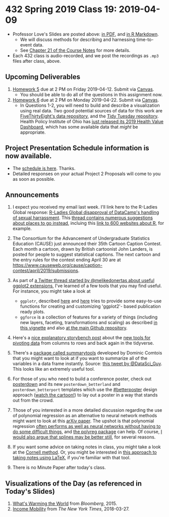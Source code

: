# 432 Spring 2019 Class 19: 2019-04-09

- Professor Love's Slides are posted above: [in PDF](https://github.com/THOMASELOVE/2019-432/blob/master/slides/class19/432_2019_slides19.pdf), and [in R Markdown](https://github.com/THOMASELOVE/2019-432/blob/master/slides/class19/432_2019_slides19.Rmd).
    - We will discuss methods for describing and harnessing time-to-event data. 
    - See [Chapter 21 of the Course Notes](https://thomaselove.github.io/2019-432-book/exploring-time-to-event-survival-data.html) for more details.
- Each 432 class is audio-recorded, and we post the recordings as `.mp3` files after class, above.

## Upcoming Deliverables

1. [Homework 5](https://github.com/THOMASELOVE/2019-432/tree/master/homework/homework5) due at 2 PM on Friday 2019-04-12. Submit via [Canvas](https://canvas.case.edu/).
    - You should be able to do all of the questions in this assignment now.
2. [Homework 6](https://github.com/THOMASELOVE/2019-432/tree/master/homework/homework6) due at 2 PM on Monday 2019-04-22. Submit via [Canvas](https://canvas.case.edu/).
    - In Questions 1-2, you will need to build and describe a visualization using real data. Two good potential sources of data for this work are [FiveThirtyEight's data repository](https://data.fivethirtyeight.com/), and the [Tidy Tuesday repository](https://github.com/rfordatascience/tidytuesday). Health Policy Institute of Ohio has [just released its 2019 Health Value Dashboard](https://www.healthpolicyohio.org/2019-health-value-dashboard/), which has some available data that *might* be appropriate.

## Project Presentation Schedule information is now available.

- The [schedule is here](https://github.com/THOMASELOVE/2019-432/blob/master/projects/project2/project2-schedule.md). Thanks.
- Detailed responses on your actual Project 2 Proposals will come to you as soon as possible.

## Announcements

1. I expect you received my email last week. I'll link here to the R-Ladies Global response: [R-Ladies Global disapproval of DataCamp's handling of sexual harrassment](https://blog.rladies.org/post/statement-about-datacamp/). This [thread contains numerous suggestions about places to go instead](https://twitter.com/kierisi/status/1114162997604311040?s=11), incluing this [link to 600 websites about R](https://www.datasciencecentral.com/profiles/blogs/600-websites-about-r), for example.

2. The Consortium for the Advancement of Undergraduate Statistics Education (CAUSE) just announced their 35th Cartoon Caption Contest.  Each month a cartoon, drawn by British cartoonist John Landers, is posted for people to suggest statistical captions. The next cartoon and the entry rules for the contest ending April 30 are at https://www.causeweb.org/cause/caption-contest/april/2019/submissions.

3. As part of [a Twitter thread started by @melikedonertas about useful ggplot2 extensions](https://twitter.com/melikedonertas/status/1114954744320208896?s=11), I've learned of a few tools that you may find useful. For instance, you might take a look at
    - `ggplotr`, described [here](https://rpkgs.datanovia.com/ggpubr/) and [here](https://github.com/kassambara/ggpubr) tries to provide some easy-to-use functions for creating and customizing 'ggplot2'- based publication ready plots.
    - `ggforce` is a collection of features for a variety of things (including new layers, faceting, transformations and scaling) as described [in this vignette](https://cran.r-project.org/web/packages/ggforce/vignettes/Visual_Guide.html) and also [at the main Github repository](https://github.com/thomasp85/ggforce).
    
4. Here's a [nice explanatory storybench post](http://www.storybench.org/pivoting-data-from-columns-to-rows-and-back-in-the-tidyverse/) about the [new tools for pivoting data](https://tidyr.tidyverse.org/dev/articles/pivot.html) from columns to rows and back again in the tidyverse.

5. There's a [package called summarytools](https://cran.r-project.org/web/packages/summarytools/vignettes/Introduction.html) developed by Dominic Comtois that you might want to look at if you want to summarize all of the variables in a data frame instantly. Source: [this tweet by @DataSci_Guy](https://twitter.com/datasci_guy/status/1115122861734285313?s=11). This looks like an extremely useful tool.

6. For those of you who need to build a conference poster, check out [posterdown](https://github.com/brentthorne/posterdown) and its new `posterdown_betterland` and `posterdown_betterport` templates which use the [#betterposter](https://twitter.com/mikemorrison/status/1110191245035479041) design approach ([watch the cartoon!](https://www.youtube.com/watch?v=1RwJbhkCA58&feature=youtu.be)) to lay out a poster in a way that stands out from the crowd.

7. Those of you interested in a more detailed discussion regarding the use of polynomial regression as an alternative to neural network methods might want to look at this [arXiv paper](https://arxiv.org/abs/1806.06850). The upshot is that polynomial regression [often performs as well as neural networks without having to do some difficult things](https://twitter.com/sarahklenha/status/1114696751666028544?s=11), and [the polyreg package](https://github.com/matloff/polyreg) can help. Of course, [I would also argue that splines may be better still](https://twitter.com/alexpghayes/status/1114904498286231552), for several reasons.

8. If you want some advice on taking notes in class, you might take a look at the [Cornell method](https://www.youtube.com/watch?v=HJCnqj7j7rU). Or, you might be interested in [this approach to taking notes using LaTeX](https://castel.dev/post/lecture-notes-1/), if you're familiar with that tool.

9. There is no Minute Paper after today's class.

## Visualizations of the Day (as referenced in Today's Slides)

1. [What's Warming the World](https://www.bloomberg.com/graphics/2015-whats-warming-the-world/) from *Bloomberg*, 2015.
2. [Income Mobility](https://www.bloomberg.com/graphics/2015-whats-warming-the-world/) from *The New York Times*, 2018-03-27.

